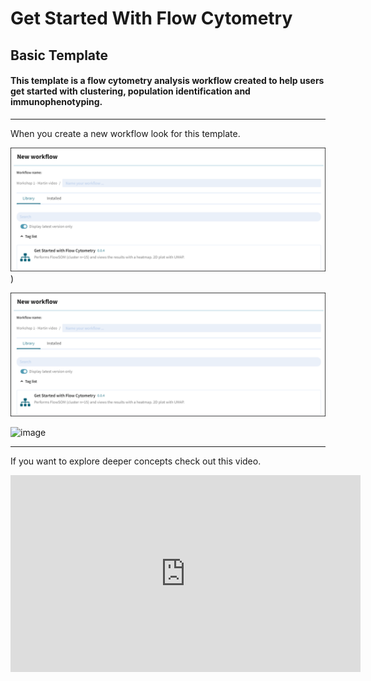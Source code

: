 # Get Started With Flow Cytometry 
## Basic Template

#### This template is a flow cytometry analysis workflow created to help users get started with clustering, population identification and immunophenotyping. 

---

When you create a new workflow look for this template.

![Pasted image 20231110121931.png](https://github.com/tercen/get_started_with_flow_cytometry_Template/blob/main/Document%20Images/Pasted%20image%2020231110121931.png))

![image](https://github.com/tercen/get_started_with_flow_cytometry_Template/blob/main/Document%20Images/Pasted%20image%2020231110121931.png)

![image](https://github.com/tercen/get_started_with_flow_cytometry_Template/assets/64135638/84026afb-dc71-4105-bfed-6450df2ad816)

---
If you want to explore deeper concepts check out this video.
<iframe width="560" height="315" src="https://www.youtube.com/embed/o5jRlnjNIo0?si=UmWMKDdppWFZ1ga9" title="YouTube video player" frameborder="0" allow="accelerometer; autoplay; clipboard-write; encrypted-media; gyroscope; picture-in-picture; web-share" allowfullscreen></iframe>
